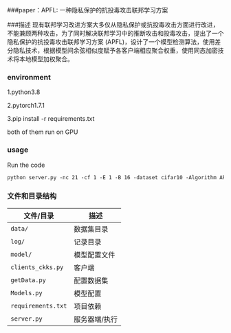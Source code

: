 ###paper：APFL: 一种隐私保护的抗投毒攻击联邦学习方案

###描述
现有联邦学习改进方案大多仅从隐私保护或抗投毒攻击方面进行改进，不能兼顾两种攻击，为了同时解决联邦学习中的推断攻击和投毒攻击，提出了一个隐私保护的抗投毒攻击联邦学习方案 (APFL)，设计了一个模型检测算法，使用差分隐私技术，根据模型间余弦相似度赋予各客户端相应聚合权重，使用同态加密技术将本地模型加权聚合。

### environment

1.python3.8

2.pytorch1.7.1

3.pip install -r requirements.txt

both of them run on GPU

### usage

Run the code

```asp
python server.py -nc 21 -cf 1 -E 1 -B 16 -dataset cifar10 -Algorithm APFL -mn cifar10_cnn  -ncomm 100 -iid 1 -lr 0.0002 -g 0
```
### 文件和目录结构
| 文件/目录         | 描述                  |
| ----------------- | ---------            |
| `data/`           | 数据集目录            |
| `log/`            | 记录目录              |
| `model/`          | 模型配置文件          |
| `clients_ckks.py` | 客户端                |
| `getData.py`      | 配置数据集            |
| `Models.py`       | 模型配置              |
| `requirements.txt`| 项目依赖              |
| `server.py`       | 服务器端/执行         |
